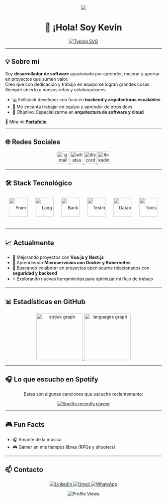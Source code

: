 <p align="center">
  <img src="https://capsule-render.vercel.app/api?type=waving&color=gradient&height=150&section=header&text=Kevin%20Villegas&fontSize=40&fontColor=fff" />
</p>

<h1 align="center">👋 ¡Hola! Soy Kevin</h1>  

<p align="center">
  <a href="https://git.io/typing-svg">
    <img src="https://readme-typing-svg.herokuapp.com?font=Fira+Code&size=22&duration=4000&pause=1000&color=36BCF7&center=true&vCenter=true&width=500&lines=Fullstack+Developer;Ingeniero+Sistemas;Siempre+aprendiendo+y+mejorando" alt="Typing SVG" />
  </a>
</p>

---

## 💡 Sobre mí
Soy **desarrollador de software** apasionado por aprender, mejorar y aportar en proyectos que sumen valor.  
Creo que con dedicación y trabajo en equipo se logran grandes cosas.  
Siempre abierto a nuevos retos y colaboraciones.

- 💻 Fullstack developer con foco en **backend y arquitecturas escalables**  
- 🤝 Me encanta trabajar en equipo y aprender de otros devs  
- 🎯 Objetivo: Especializarme en **arquitectura de software y cloud**

🔗 Mira mi [**Portafolio**](https://portafolio-kappa-ten-13.vercel.app/)

---

## 🌐 Redes Sociales

<div align="center">   
  <a href="mailto:kevinvilleperez@gmail.com" target="_blank">
    <img src="https://img.shields.io/static/v1?message=Gmail&logo=gmail&color=D14836&style=for-the-badge" height="40" alt="gmail logo" />
  </a>
  <a href="https://wa.me/573173552802" target="_blank">
    <img src="https://img.shields.io/static/v1?message=Whatsapp&logo=whatsapp&color=25D366&style=for-the-badge" height="40" alt="whatsapp logo" />
  </a>
  <a href="https://discord.com/users/385181387491246080" target="_blank">
    <img src="https://img.shields.io/static/v1?message=Discord&logo=discord&color=7289DA&style=for-the-badge" height="40" alt="discord logo" />
  </a>
  <a href="https://www.linkedin.com/in/kevin-villegas-666bb61ab/" target="_blank">
    <img src="https://img.shields.io/static/v1?message=LinkedIn&logo=linkedin&color=0077B5&style=for-the-badge" height="40" alt="linkedin logo" />
  </a>
</div>

---

## 🛠️ Stack Tecnológico

<div align="center" style="line-height: 60px;">
  <img src="https://skillicons.dev/icons?i=vue,nextjs,react,angular" height="60" style="margin:10px;" alt="Framework icons" />
  <img src="https://skillicons.dev/icons?i=typescript,cs,go" height="60" style="margin:10px;" alt="Languages icons" />
  <img src="https://skillicons.dev/icons?i=nodejs,nestjs,graphql" height="60" style="margin:10px;" alt="Backend icons" />
  <img src="https://skillicons.dev/icons?i=jest" height="60" style="margin:10px;" alt="Testing icons" />
  <img src="https://skillicons.dev/icons?i=mysql,mongodb,postgresql" height="60" style="margin:10px;" alt="Database icons" />
  <img src="https://skillicons.dev/icons?i=docker,git" height="60" style="margin:10px;" alt="Tools icons" />
</div>

---

## 📈 Actualmente
- 🔭 Mejorando proyectos con **Vue.js y Next.js**  
- 🌱 Aprendiendo **Microservicios con Docker y Kubernetes**  
- 👯 Buscando colaborar en proyectos open source relacionados con **seguridad y backend**  
- ⚡ Explorando nuevas herramientas para optimizar mi flujo de trabajo  

---

## 📊 Estadísticas en GitHub

<p align="center">
  <a href="https://github.com/DaR3kDev">
    <img src="https://streak-stats.demolab.com?user=DaR3kDev&locale=es&mode=daily&theme=radical&hide_border=false&border_radius=5&order=3" height="150" alt="streak graph" />
    <img src="https://github-readme-stats.vercel.app/api/top-langs?username=DaR3kDev&locale=es&hide_title=false&layout=compact&card_width=320&langs_count=5&theme=radical&hide_border=false&order=2" height="150" alt="languages graph" />
  </a>
</p>

---

## 🎧 Lo que escucho en Spotify

<p align="center">Estas son algunas canciones que escucho recientemente:</p>

<div align="center">
  <a href="https://open.spotify.com/user/31fdhtjpzjti53qgx5lx7ftxbbpu">
    <img src="https://spotify-recently-played-readme.vercel.app/api?user=31fdhtjpzjti53qgx5lx7ftxbbpu&count=5&unique=false" alt="Spotify recently played" />
  </a>
</div>

---

## 🎮 Fun Facts
- 🎧 Amante de la música  
- 🎮 Gamer en mis tiempos libres (RPGs y shooters)  

---

## 📫 Contacto

<p align="center">
  <a href="https://www.linkedin.com/in/kevin-villegas-666bb61ab/" target="_blank">
    <img src="https://img.shields.io/badge/LinkedIn-0077B5?style=for-the-badge&logo=linkedin&logoColor=white" alt="LinkedIn" />
  </a>
  <a href="mailto:kevinvilleperez@gmail.com" target="_blank">
    <img src="https://img.shields.io/badge/Gmail-D14836?style=for-the-badge&logo=gmail&logoColor=white" alt="Gmail" />
  </a>
  <a href="https://wa.me/573173552802" target="_blank">
    <img src="https://img.shields.io/badge/WhatsApp-25D366?style=for-the-badge&logo=whatsapp&logoColor=white" alt="WhatsApp" />
  </a>
</p>

<p align="center">
  <img src="https://komarev.com/ghpvc/?username=DaR3kDev&label=Profile+Views&color=000000&style=for-the-badge&labelColor=000000&textColor=ff0000" alt="Profile Views"/>
</p>
